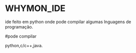 # WHYMON_IDE

ide feito em python onde pode compilar algumas lnguagens de programação.

#pode compilar

python,c/c++,java.

